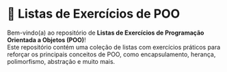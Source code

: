 # 🧠 Listas de Exercícios de POO

Bem-vindo(a) ao repositório de **Listas de Exercícios de Programação Orientada a Objetos (POO)**!  
Este repositório contém uma coleção de listas com exercícios práticos para reforçar os principais conceitos de POO, como encapsulamento, herança, polimorfismo, abstração e muito mais.
